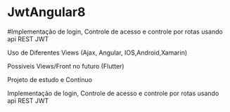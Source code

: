 # JwtAngular8
#Implementação de login, Controle de acesso e controle por rotas usando api REST JWT

Uso de Diferentes Views (Ajax, Angular, IOS,Android,Xamarin)

Possiveis Views/Front no futuro (Flutter)

Projeto de estudo e Contínuo

Implementação de login, Controle de acesso e controle por rotas usando api REST JWT
